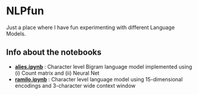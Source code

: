 # NLPfun

Just a place where I have fun experimenting with different Language Models.

## Info about the notebooks

* **[alies.ipynb](https://github.com/crpatil1901/NLPfun/blob/main/alies.ipynb)** : Character level Bigram language model implemented using (i) Count matrix and (ii) Neural Net
* **[ramilo.ipynb](https://github.com/crpatil1901/NLPfun/blob/main/ramilo.ipynb)** : Character level language model using 15-dimensional encodings and 3-character wide context window


